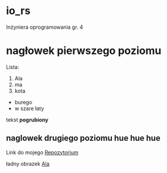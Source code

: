 io_rs
=====

Inżyniera oprogramowania gr. 4

# nagłowek pierwszego poziomu

Lista:

1. Ala
2. ma
3. kota
  * burego
  * w szare łaty
  
tekst **pogrubiony**

## naglowek drugiego poziomu hue hue hue

Link do mojego [Repozytorium](https://github.com/rsudul/io_rs)

ładny obrazek [Ala](http://i1.memy.pl/obrazki/4687381442_mam_na_imie_ala.jpg)